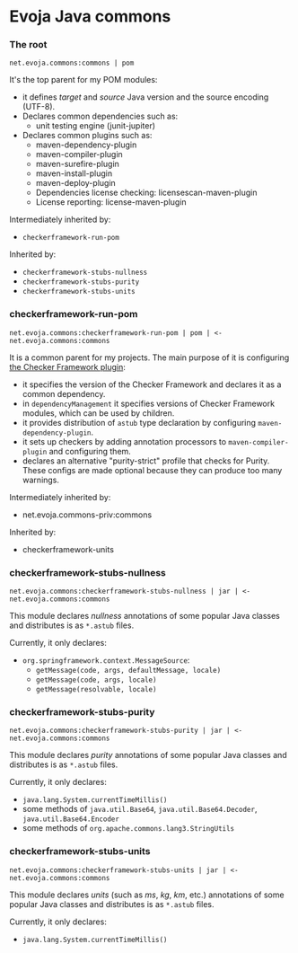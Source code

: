 # Evoja Java commons

### The root

	net.evoja.commons:commons | pom

It's the top parent for my POM modules:
* it defines _target_ and _source_ Java version and the source encoding (UTF-8).
* Declares common dependencies such as:
	* unit testing engine (junit-jupiter)
* Declares common plugins such as:
	* maven-dependency-plugin
	* maven-compiler-plugin
	* maven-surefire-plugin
	* maven-install-plugin
	* maven-deploy-plugin
	* Dependencies license checking: licensescan-maven-plugin
	* License reporting: license-maven-plugin

Intermediately inherited by:
* `checkerframework-run-pom`

Inherited by:
* `checkerframework-stubs-nullness`
* `checkerframework-stubs-purity`
* `checkerframework-stubs-units`



### checkerframework-run-pom

	net.evoja.commons:checkerframework-run-pom | pom | <- net.evoja.commons:commons

It is a common parent for my projects. The main purpose of it is configuring [the Checker Framework plugin](https://checkerframework.org/manual/):

* it specifies the version of the Checker Framework and declares it as a common dependency.
* in `dependencyManagement` it specifies versions of Checker Framework modules,
	which can be used by children.
* it provides distribution of `astub` type declaration by configuring `maven-dependency-plugin`.
* it sets up checkers by adding annotation processors to `maven-compiler-plugin` and configuring them.
* declares an alternative "purity-strict" profile that checks for Purity.
	These configs are made optional because they can produce too many warnings.

Intermediately inherited by:
* net.evoja.commons-priv:commons

Inherited by:
* checkerframework-units


### checkerframework-stubs-nullness

	net.evoja.commons:checkerframework-stubs-nullness | jar | <- net.evoja.commons:commons


This module declares _nullness_ annotations of some popular Java classes
and distributes is as `*.astub` files.

Currently, it only declares:

* `org.springframework.context.MessageSource`:
	* `getMessage(code, args, defaultMessage, locale)`
	* `getMessage(code, args, locale)`
	* `getMessage(resolvable, locale)`


### checkerframework-stubs-purity

	net.evoja.commons:checkerframework-stubs-purity | jar | <- net.evoja.commons:commons

This module declares _purity_ annotations of some popular Java classes
and distributes is as `*.astub` files.

Currently, it only declares:

* `java.lang.System.currentTimeMillis()`
* some methods of `java.util.Base64`, `java.util.Base64.Decoder`, `java.util.Base64.Encoder`
* some methods of `org.apache.commons.lang3.StringUtils`



### checkerframework-stubs-units

	net.evoja.commons:checkerframework-stubs-units | jar | <- net.evoja.commons:commons

This module declares _units_ (such as _ms_, _kg_, _km_, etc.) annotations of some popular Java classes
and distributes is as `*.astub` files.

Currently, it only declares:

* `java.lang.System.currentTimeMillis()`
